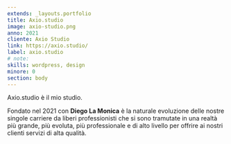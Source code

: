 ```yaml
---
extends: _layouts.portfolio
title: Axio.studio
image: axio-studio.png
anno: 2021
cliente: Axio Studio
link: https://axio.studio/
label: axio.studio
# note: 
skills: wordpress, design
minore: 0
section: body
---
```


Axio.studio è il mio studio.

Fondato nel 2021 con **Diego La Monica** è la naturale evoluzione delle nostre singole carriere da liberi professionisti che si sono tramutate in una realtà più grande, più evoluta, più professionale e di alto livello per offrire ai nostri clienti servizi di alta qualità.